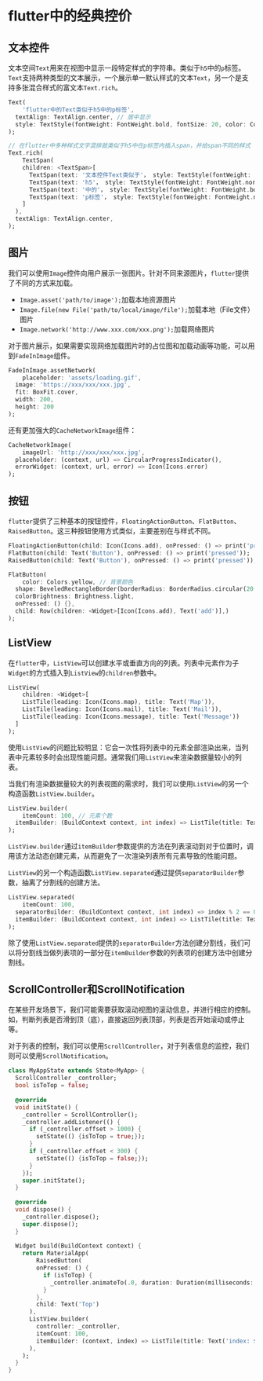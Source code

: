 # flutter中的经典控价

## 文本控件

文本空间`Text`用来在视图中显示一段特定样式的字符串。类似于`h5`中的`p`标签。`Text`支持两种类型的文本展示，一个展示单一默认样式的文本`Text`，另一个是支持多张混合样式的富文本`Text.rich`。

```dart
Text(
	'flutter中的Text类似于h5中的p标签',
  textAlign: TextAlign.center, // 居中显示
  style: TextStyle(fontWeight: FontWeight.bold, fontSize: 20, color: Colors.red)
);

// 在flutter中多种样式文字混排就类似于h5中在p标签内插入span，并给span不同的样式
Text.rich(
	TextSpan(
  	children: <TextSpan>[
      TextSpan(text: '文本控件Text类似于'， style: TextStyle(fontWeight: FontWeight.normal, fontSize: 20, color: Colors.black)),
      TextSpan(text: 'h5'， style: TextStyle(fontWeight: FontWeight.normal, fontSize: 20, color: Colors.black)),
      TextSpan(text: '中的'， style: TextStyle(fontWeight: FontWeight.bold, fontSize: 20, color: Colors.red)),
      TextSpan(text: 'p标签'， style: TextStyle(fontWeight: FontWeight.normal, fontSize: 20, color: Colors.black)),
    ]
  ),
  textAlign: TextAlign.center,
);
```

## 图片

我们可以使用`Image`控件向用户展示一张图片。针对不同来源图片，`flutter`提供了不同的方式来加载。

* `Image.asset('path/to/image');`加载本地资源图片
* `Image.file(new File('path/to/local/image/file');`加载本地（File文件）图片
* `Image.network('http://www.xxx.com/xxx.png');`加载网络图片

对于图片展示，如果需要实现网络加载图片时的占位图和加载动画等功能，可以用到`FadeInImage`组件。

```dart
FadeInImage.assetNetwork(
	placeholder: 'assets/loading.gif',
  image: 'https://xxx/xxx/xxx.jpg',
  fit: BoxFit.cover,
  width: 200,
  height: 200
);
```

还有更加强大的`CacheNetworkImage`组件：

```dart
CacheNetworkImage(
	imageUrl: 'http://xxx/xxx/xxx.jpg',
  placeholder: (context, url) => CircularProgressIndicator(),
  errorWidget: (context, url, error) => Icon(Icons.error)
);
```

## 按钮

`flutter`提供了三种基本的按钮控件，`FloatingActionButton`、`FlatButton`、`RaisedButton`。这三种按钮使用方式类似，主要差别在与样式不同。

```dart
FloatingActionButton(child: Icon(Icons.add), onPressed: () => print('pressed'));
FlatButton(child: Text('Button'), onPressed: () => print('pressed'));
RaisedButton(child: Text('Button'), onPressed: () => print('pressed'));

FlatButton(
	color: Colors.yellow, // 背景颜色
  shape: BeveledRectangleBorder(borderRadius: BorderRadius.circular(20.0)),
  colorBrightness: Brightness.light,
  onPressed: () {},
  child: Row(children: <Widget>[Icon(Icons.add), Text('add')],)
);
```

## ListView

在`flutter`中，`ListView`可以创建水平或垂直方向的列表。列表中元素作为子`Widget`的方式插入到`ListView`的`children`参数中。

```dart
ListView(
	children: <Widget>[
    ListTile(leading: Icon(Icons.map), title: Text('Map')),
    ListTile(leading: Icon(Icons.mail), title: Text('Mail')),
    ListTile(leading: Icon(Icons.message), title: Text('Message'))
  ]
);
```

使用`ListView`的问题比较明显：它会一次性将列表中的元素全部渲染出来，当列表中元素较多时会出现性能问题。通常我们用`ListView`来渲染数据量较小的列表。

当我们有渲染数据量较大的列表视图的需求时，我们可以使用`ListView`的另一个构造函数`ListView.builder`。

```dart
ListView.builder(
	itemCount: 100, // 元素个数
  itemBuilder: (BuildContext context, int index) => ListTile(title: Text('title'), subTitle: Text('$index')) // 列表项的创建方法
);
```

`ListView.builder`通过`itemBuilder`参数提供的方法在列表滚动到对于位置时，调用该方法动态创建元素，从而避免了一次渲染列表所有元素导致的性能问题。

`ListView`的另一个构造函数`ListView.separated`通过提供`separatorBuilder`参数，抽离了分割线的创建方法。

```dart
ListView.separated(
	itemCount: 100,
  separatorBuilder: (BuildContext context, int index) => index % 2 == 0 ? Divider(color: Colors.green) : Divider(color: Colors.red),
  itemBuilder: (BuildContext context, int index) => ListTile(title: Text('title'), subTitle: Text('$index'))
);
```

除了使用`ListView.separated`提供的`separatorBuilder`方法创建分割线，我们可以将分割线当做列表项的一部分在`itemBuilder`参数的列表项的创建方法中创建分割线。

## ScrollController和ScrollNotification

在某些开发场景下，我们可能需要获取滚动视图的滚动信息，并进行相应的控制。如，判断列表是否滑到顶（底），直接返回列表顶部，列表是否开始滚动或停止等。

对于列表的控制，我们可以使用`ScrollController`，对于列表信息的监控，我们则可以使用`ScrollNotification`。

```dart
class MyAppState extends State<MyApp> {
  ScrollController _controller;
  bool isToTop = false;
  
  @override
  void initState() {
    _controller = ScrollController();
    _controller.addListener(() {
      if (_controller.offset > 1000) {
        setState(() {isToTop = true;});
      }
      if (_controller.offset < 300) {
        setState(() {isToTop = false;});
      }
    });
    super.initState();
  }
  
  @override
  void dispose() {
    _controller.dispose();
    super.dispose();
  }
  
  Widget build(BuildContext context) {
    return MaterialApp(
    	RaisedButton(
      	onPressed: () {
          if (isToTop) {
            _controller.animateTo(.0, duration: Duration(milliseconds: 200), curve: Curves.ease);
          }
        },
        child: Text('Top')
      ),
      ListView.builder(
      	controller: _controller,
        itemCount: 100,
        itemBuilder: (context, index) => ListTile(title: Text('index: $index')),
      ),
    );
  }
}
```

